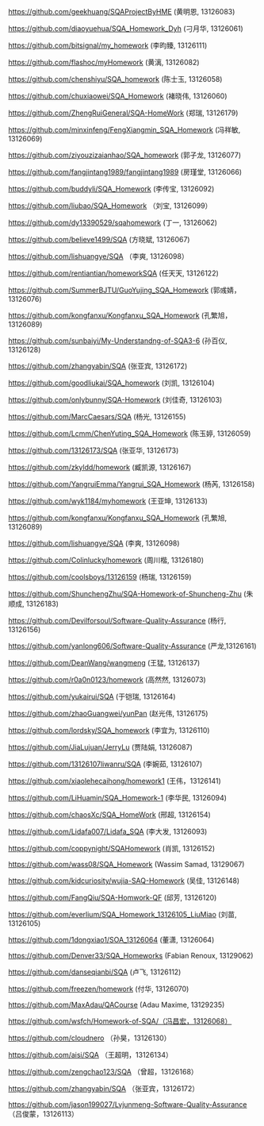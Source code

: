 https://github.com/geekhuang/SQAProjectByHME (黄明恩, 13126083) 

https://github.com/diaoyuehua/SQA_Homework_Dyh (刁月华, 13126061) 

https://github.com/bitsignal/my_homework (李昀臻, 13126111) 

https://github.com/flashoc/myHomework (黄漓, 13126082) 

https://github.com/chenshiyu/SQA_homework (陈士玉, 13126058) 

https://github.com/chuxiaowei/SQA_Homework (褚晓伟, 13126060) 

https://github.com/ZhengRuiGeneral/SQA-HomeWork (郑瑞, 13126179) 

https://github.com/minxinfeng/FengXiangmin_SQA_Homework (冯祥敏, 13126069) 

https://github.com/ziyouzizaianhao/SQA_homework (郭子龙, 13126077) 

https://github.com/fangjintang1989/fangjintang1989 (房瑾堂, 13126066) 

https://github.com/buddyli/SQA_Homework (李传宝, 13126092) 

https://github.com/liubao/SQA_Homework （刘宝, 13126099） 

https://github.com/dy13390529/sqahomework (丁一, 13126062) 

https://github.com/believe1499/SQA (方晓斌, 13126067) 

https://github.com/lishuangye/SQA （李爽, 13126098） 

https://github.com/rentiantian/homeworkSQA (任天天, 13126122) 

https://github.com/SummerBJTU/GuoYujing_SQA_Homework (郭彧婧，13126076) 

https://github.com/kongfanxu/Kongfanxu_SQA_Homework (孔繁旭，13126089) 

https://github.com/sunbaiyi/My-Understandng-of-SQA3-6 (孙百仪, 13126128) 

https://github.com/zhangyabin/SQA (张亚宾, 13126172) 

https://github.com/goodliukai/SQA_homework (刘凯, 13126104) 

https://github.com/onlybunny/SQA-Homework (刘佳奇, 13126103) 

https://github.com/MarcCaesars/SQA (杨光, 13126155) 

https://github.com/Lcmm/ChenYuting_SQA_Homework (陈玉婷, 13126059) 

https://github.com/13126173/SQA (张亚华, 13126173) 

https://github.com/zkyldd/homework (臧凯源, 13126167) 

https://github.com/YangruiEmma/Yangrui_SQA_Homework (杨芮, 13126158) 

https://github.com/wyk1184/myhomework (王亚坤, 13126133) 

https://github.com/kongfanxu/Kongfanxu_SQA_Homework (孔繁旭, 13126089) 

https://github.com/lishuangye/SQA (李爽, 13126098) 

https://github.com/Colinlucky/homework (周川楷, 13126180) 

https://github.com/coolsboys/13126159 (杨瑞, 13126159) 

https://github.com/ShunchengZhu/SQA-Homework-of-Shuncheng-Zhu (朱顺成, 13126183) 

https://github.com/Devilforsoul/Software-Quality-Assurance (杨行, 13126156) 

https://github.com/yanlong606/Software-Quality-Assurance (严龙,13126161) 

https://github.com/DeanWang/wangmeng (王猛, 13126137) 

https://github.com/r0a0n0123/homework (高然然, 13126073) 

https://github.com/yukairui/SQA (于铠瑞, 13126164) 

https://github.com/zhaoGuangwei/yunPan (赵光伟, 13126175) 

https://github.com/lordsky/SQA_homework (李宜为, 13126110) 

https://github.com/JiaLujuan/JerryLu (贾陆娟, 13126087) 

https://github.com/13126107liwanru/SQA (李婉茹, 13126107) 

https://github.com/xiaolehecaihong/homework1 (王伟，13126141) 

https://github.com/LiHuamin/SQA_Homework-1 (李华民, 13126094) 

https://github.com/chaosXc/SQA_HomeWork (邢超, 13126154) 

https://github.com/Lidafa007/Lidafa_SQA (李大发, 13126093) 

https://github.com/coppynight/SQAHomework (肖凯, 13126152) 

https://github.com/wass08/SQA_Homework (Wassim Samad, 13129067) 

https://github.com/kidcuriosity/wujia-SAQ-Homework (吴佳, 13126148) 

https://github.com/FangQiu/SQA-Homwork-QF (邱芳, 13126120) 

https://github.com/everlium/SQA_Homework_13126105_LiuMiao (刘苗, 13126105) 

https://github.com/1dongxiao1/SOA_13126064 (董潇, 13126064) 

https://github.com/Denver33/SQA_Homeworks (Fabian Renoux, 13129062) 

https://github.com/danseqianbi/SQA (卢飞, 13126112) 

https://github.com/freezen/homework (付华, 13126070) 

https://github.com/MaxAdau/QACourse (Adau Maxime, 13129235) 

https://github.com/wsfch/Homework-of-SQA/（冯昌宏，13126068） 

https://github.com/cloudnero （孙昊，13126130） 

https://github.com/aisi/SQA （王超明，13126134） 

https://github.com/zengchao123/SQA （曾超，13126168） 

https://github.com/zhangyabin/SQA （张亚宾，13126172） 

https://github.com/jason199027/Lvjunmeng-Software-Quality-Assurance （吕俊蒙，13126113）